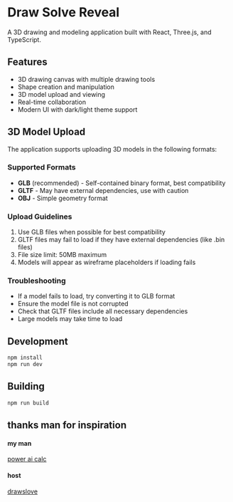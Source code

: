 # Draw Solve Reveal

A 3D drawing and modeling application built with React, Three.js, and TypeScript.

## Features

- 3D drawing canvas with multiple drawing tools
- Shape creation and manipulation
- 3D model upload and viewing
- Real-time collaboration
- Modern UI with dark/light theme support

## 3D Model Upload

The application supports uploading 3D models in the following formats:

### Supported Formats
- **GLB** (recommended) - Self-contained binary format, best compatibility
- **GLTF** - May have external dependencies, use with caution
- **OBJ** - Simple geometry format

### Upload Guidelines
1. Use GLB files when possible for best compatibility
2. GLTF files may fail to load if they have external dependencies (like .bin files)
3. File size limit: 50MB maximum
4. Models will appear as wireframe placeholders if loading fails

### Troubleshooting
- If a model fails to load, try converting it to GLB format
- Ensure the model file is not corrupted
- Check that GLTF files include all necessary dependencies
- Large models may take time to load

## Development

```bash
npm install
npm run dev
```

## Building

```bash
npm run build
```

## thanks man for inspiration
#### my man
[power ai calc](https://www.youtube.com/watch?v=1GbJQ7fHgqo&t=1264s) 

#### host
[drawslove](https://drawslove.netlify.app/) 

